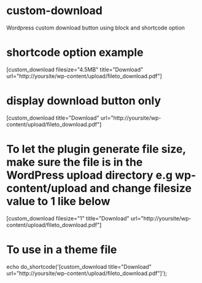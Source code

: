 # custom-download
Wordpress custom download button using block and shortcode option

# shortcode option example
[custom_download filesize="4.5MB" title="Download" url="http://yoursite/wp-content/upload/fileto_download.pdf"]

# display download button only
[custom_download title="Download" url="http://yoursite/wp-content/upload/fileto_download.pdf"]

# To let the plugin generate file size, make sure the file is in the WordPress upload directory e.g wp-content/upload and change filesize value to 1 like below

[custom_download filesize="1" title="Download" url="http://yoursite/wp-content/upload/fileto_download.pdf"]

# To use in a theme file

echo do_shortcode('[custom_download title="Download" url="http://yoursite/wp-content/upload/fileto_download.pdf"]');
